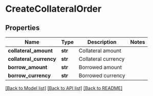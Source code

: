 # CreateCollateralOrder

## Properties
Name | Type | Description | Notes
------------ | ------------- | ------------- | -------------
**collateral_amount** | **str** | Collateral amount | 
**collateral_currency** | **str** | Collateral currency | 
**borrow_amount** | **str** | Borrowed amount | 
**borrow_currency** | **str** | Borrowed currency | 

[[Back to Model list]](../README.md#documentation-for-models) [[Back to API list]](../README.md#documentation-for-api-endpoints) [[Back to README]](../README.md)


